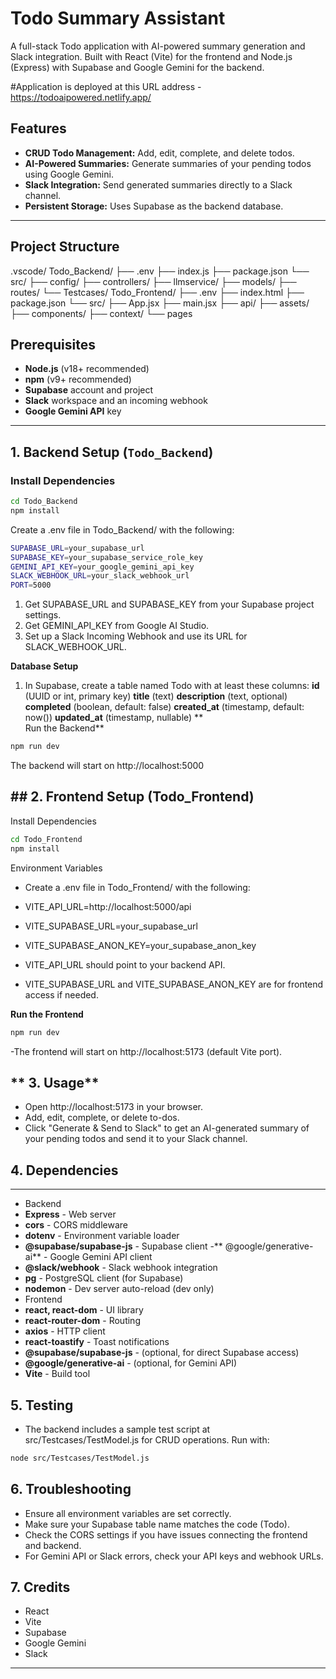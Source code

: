 # Todo Summary Assistant

A full-stack Todo application with AI-powered summary generation and Slack integration. Built with React (Vite) for the frontend and Node.js (Express) with Supabase and Google Gemini for the backend.

#Application is deployed at this URL address - https://todoaipowered.netlify.app/


## Features

- **CRUD Todo Management:** Add, edit, complete, and delete todos.
- **AI-Powered Summaries:** Generate summaries of your pending todos using Google Gemini.
- **Slack Integration:** Send generated summaries directly to a Slack channel.
- **Persistent Storage:** Uses Supabase as the backend database.

---

## Project Structure
.vscode/ Todo_Backend/ ├── .env ├── index.js ├── package.json └── src/ ├── config/ ├── controllers/ ├── llmservice/ ├── models/ ├── routes/ └── Testcases/ Todo_Frontend/ ├── .env ├── index.html ├── package.json └── src/ ├── App.jsx ├── main.jsx ├── api/ ├── assets/ ├── components/ ├── context/ └── pages

## Prerequisites

- **Node.js** (v18+ recommended)
- **npm** (v9+ recommended)
- **Supabase** account and project
- **Slack** workspace and an incoming webhook
- **Google Gemini API** key

---

## 1. Backend Setup (`Todo_Backend`)

### Install Dependencies

```sh
cd Todo_Backend
npm install
```
Create a .env file in Todo_Backend/ with the following:
```sh
SUPABASE_URL=your_supabase_url
SUPABASE_KEY=your_supabase_service_role_key
GEMINI_API_KEY=your_google_gemini_api_key
SLACK_WEBHOOK_URL=your_slack_webhook_url
PORT=5000
```

1. Get SUPABASE_URL and SUPABASE_KEY from your Supabase project settings.
2. Get GEMINI_API_KEY from Google AI Studio.
3. Set up a Slack Incoming Webhook and use its URL for SLACK_WEBHOOK_URL.

**Database Setup**
1. In Supabase, create a table named Todo with at least these columns:
    **id** (UUID or int, primary key)
    **title** (text)
    **description** (text, optional)
    **completed** (boolean, default: false)
    **created_at** (timestamp, default: now())
    **updated_at** (timestamp, nullable)
**   
Run the Backend**
```sh
npm run dev
```

The backend will start on http://localhost:5000

**## 2. Frontend Setup (Todo_Frontend)**
---
Install Dependencies
```sh
cd Todo_Frontend
npm install
```
Environment Variables

- Create a .env file in Todo_Frontend/ with the following:
- VITE_API_URL=http://localhost:5000/api
- VITE_SUPABASE_URL=your_supabase_url
- VITE_SUPABASE_ANON_KEY=your_supabase_anon_key

- VITE_API_URL should point to your backend API.
- VITE_SUPABASE_URL and VITE_SUPABASE_ANON_KEY are for frontend access if needed.

**Run the Frontend**
```sh
npm run dev
```
-The frontend will start on http://localhost:5173 (default Vite port).

** 3. Usage**
---
- Open http://localhost:5173 in your browser.
- Add, edit, complete, or delete to-dos.
- Click "Generate & Send to Slack" to get an AI-generated summary of your pending todos and send it to your Slack channel.

## 4. Dependencies
---
- Backend
- **Express** - Web server
- **cors** - CORS middleware
- **dotenv** - Environment variable loader
- **@supabase/supabase-js** - Supabase client
-** @google/generative-ai** - Google Gemini API client
- **@slack/webhook** - Slack webhook integration
- **pg** - PostgreSQL client (for Supabase)
- **nodemon** - Dev server auto-reload (dev only)
- Frontend
- **react, react-dom** - UI library
- **react-router-dom** - Routing
- **axios** - HTTP client
- **react-toastify** - Toast notifications
- **@supabase/supabase-js** - (optional, for direct Supabase access)
- **@google/generative-ai** - (optional, for Gemini API)
- **Vite** - Build tool

**5. Testing**
---
- The backend includes a sample test script at src/Testcases/TestModel.js for CRUD operations.
Run with:
```sh
node src/Testcases/TestModel.js
```

**6. Troubleshooting**
---
- Ensure all environment variables are set correctly.
- Make sure your Supabase table name matches the code (Todo).
- Check the CORS settings if you have issues connecting the frontend and backend.
- For Gemini API or Slack errors, check your API keys and webhook URLs.

**7. Credits**
---
- React
- Vite
- Supabase
- Google Gemini
- Slack
---
